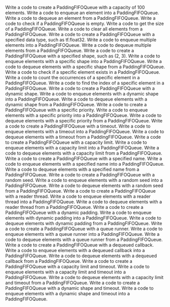 Write a code to create a PaddingFIFOQueue with a capacity of 100 elements.
Write a code to enqueue an element into a PaddingFIFOQueue.
Write a code to dequeue an element from a PaddingFIFOQueue.
Write a code to check if a PaddingFIFOQueue is empty.
Write a code to get the size of a PaddingFIFOQueue.
Write a code to clear all elements from a PaddingFIFOQueue.
Write a code to create a PaddingFIFOQueue with a specified data type, such as tf.float32.
Write a code to enqueue multiple elements into a PaddingFIFOQueue.
Write a code to dequeue multiple elements from a PaddingFIFOQueue.
Write a code to create a PaddingFIFOQueue with a specified shape, such as (2, 3).
Write a code to enqueue elements with a specific shape into a PaddingFIFOQueue.
Write a code to dequeue elements with a specific shape from a PaddingFIFOQueue.
Write a code to check if a specific element exists in a PaddingFIFOQueue.
Write a code to count the occurrences of a specific element in a PaddingFIFOQueue.
Write a code to find the index of a specific element in a PaddingFIFOQueue.
Write a code to create a PaddingFIFOQueue with a dynamic shape.
Write a code to enqueue elements with a dynamic shape into a PaddingFIFOQueue.
Write a code to dequeue elements with a dynamic shape from a PaddingFIFOQueue.
Write a code to create a PaddingFIFOQueue with a specific priority.
Write a code to enqueue elements with a specific priority into a PaddingFIFOQueue.
Write a code to dequeue elements with a specific priority from a PaddingFIFOQueue.
Write a code to create a PaddingFIFOQueue with a timeout.
Write a code to enqueue elements with a timeout into a PaddingFIFOQueue.
Write a code to dequeue elements with a timeout from a PaddingFIFOQueue.
Write a code to create a PaddingFIFOQueue with a capacity limit.
Write a code to enqueue elements with a capacity limit into a PaddingFIFOQueue.
Write a code to dequeue elements with a capacity limit from a PaddingFIFOQueue.
Write a code to create a PaddingFIFOQueue with a specified name.
Write a code to enqueue elements with a specified name into a PaddingFIFOQueue.
Write a code to dequeue elements with a specified name from a PaddingFIFOQueue.
Write a code to create a PaddingFIFOQueue with a random seed.
Write a code to enqueue elements with a random seed into a PaddingFIFOQueue.
Write a code to dequeue elements with a random seed from a PaddingFIFOQueue.
Write a code to create a PaddingFIFOQueue with a reader thread.
Write a code to enqueue elements with a reader thread into a PaddingFIFOQueue.
Write a code to dequeue elements with a reader thread from a PaddingFIFOQueue.
Write a code to create a PaddingFIFOQueue with a dynamic padding.
Write a code to enqueue elements with dynamic padding into a PaddingFIFOQueue.
Write a code to dequeue elements with dynamic padding from a PaddingFIFOQueue.
Write a code to create a PaddingFIFOQueue with a queue runner.
Write a code to enqueue elements with a queue runner into a PaddingFIFOQueue.
Write a code to dequeue elements with a queue runner from a PaddingFIFOQueue.
Write a code to create a PaddingFIFOQueue with a dequeued callback.
Write a code to enqueue elements with a dequeued callback into a PaddingFIFOQueue.
Write a code to dequeue elements with a dequeued callback from a PaddingFIFOQueue.
Write a code to create a PaddingFIFOQueue with a capacity limit and timeout.
Write a code to enqueue elements with a capacity limit and timeout into a PaddingFIFOQueue.
Write a code to dequeue elements with a capacity limit and timeout from a PaddingFIFOQueue.
Write a code to create a PaddingFIFOQueue with a dynamic shape and timeout.
Write a code to enqueue elements with a dynamic shape and timeout into a PaddingFIFOQueue.